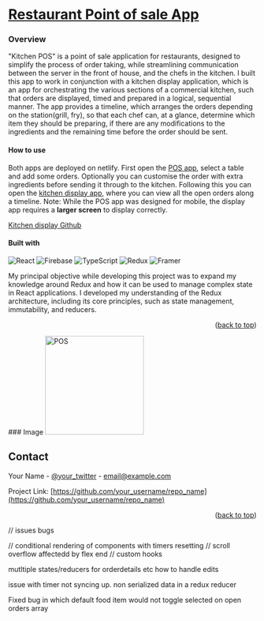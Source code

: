 <a name="readme-top"></a>
# <a href="https://kitchenpos.netlify.app/">Restaurant Point of sale App</a>

### Overview

"Kitchen POS" is a point of sale application for restaurants, designed to simplify the process of order taking, while streamlining communication between the server in the front of house, and the chefs in the kitchen. I built this app to work in conjunction with a kitchen display application, which is an app for orchestrating the various sections of a commercial kitchen, such that orders are displayed, timed and prepared in a logical, sequential manner. The app provides a timeline, which arranges the orders depending on the station(grill, fry), so that each chef can, at a glance, determine which item they should be preparing, if there are any modifications to the ingredients and the remaining time before the order should be sent.

#### How to use

Both apps are deployed on netlify. First open the <a href="https://kitchenpos.netlify.app/">POS app</a>, select a table and add some orders. Optionally  you can customise the order with extra ingredients before sending it through to the kitchen.
Following this you can open the <a href="https://kitchendisplay.netlify.app/">kitchen display app</a>, where you can view all the open orders along a timeline.
Note: While the POS app was designed for mobile, the display app requires a **larger screen** to display correctly.

<a href="https://github.com/Fishamble/kitchen_back_end">Kitchen display Github</a>

#### Built with

![React](https://img.shields.io/badge/react-%2320232a.svg?style=for-the-badge&logo=react&logoColor=%2361DAFB)
![Firebase](https://img.shields.io/badge/Firebase-039BE5?style=for-the-badge&logo=Firebase&logoColor=white)
![TypeScript](https://img.shields.io/badge/typescript-%23007ACC.svg?style=for-the-badge&logo=typescript&logoColor=white)
![Redux](https://img.shields.io/badge/redux-%23593d88.svg?style=for-the-badge&logo=redux&logoColor=white)
![Framer](https://img.shields.io/badge/Framer-black?style=for-the-badge&logo=framer&logoColor=blue)

My principal objective while developing this project was to expand my knowledge around Redux and how it can be used to manage complex state in React applications.  I developed my understanding of the Redux architecture, including its core principles, such as state management, immutability, and reducers. 

<p align="right">(<a href="#readme-top">back to top</a>)</p>
### Image
<span>
    <a href="https://kitchenpos.netlify.app/">
      <img src="https://github.com/Fishamble/kitchenpos/blob/master/src/Assets/KitchenPOS.jpg?raw=true" alt="POS" width="200px" />      
    </a>
    <br>
</span>

<!-- CONTACT -->
## Contact

Your Name - [@your_twitter](https://twitter.com/your_username) - email@example.com

Project Link: [https://github.com/your_username/repo_name](https://github.com/your_username/repo_name)

<p align="right">(<a href="#readme-top">back to top</a>)</p>



// issues bugs



// conditional rendering of components with timers resetting
// scroll overflow affectedd by flex end
// custom hooks

mutltiple states/reducers for orderdetails etc
how to handle edits

issue with timer not syncing up.
non serialized data in a redux reducer

Fixed bug in which default food item would not toggle selected on open orders array


